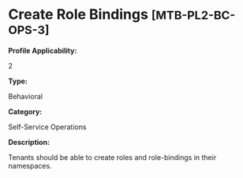 # Create Role Bindings <small>[MTB-PL2-BC-OPS-3] </small>

**Profile Applicability:**

2

**Type:**

Behavioral

**Category:**

Self-Service Operations

**Description:**

Tenants should be able to create roles and role-bindings in their namespaces.

